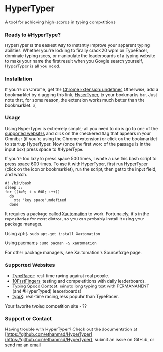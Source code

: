# HyperTyper

A tool for achieving high-scores in typing competitions

### Ready to #HyperType?

HyperTyper is the easiest way to instantly improve your apparent typing abilities. Whether you're looking to finally crack 20 wpm on TypeRacer, dominate typing races, or manipulate the leaderboards of a typing website to make your name the first result when you Google search yourself, HyperTyper is all you need.

### Installation

If you're on Chrome, get the [Chrome Extension: undefined](https://chrome.google.com/webstore/detail/hypertyper/emlnlmijjaghanenmpdjdckanpdinpgn)
Otherwise, add a bookmarklet by dragging this link, [HyperTyper](javascript:(function()%7Bfor(var%20textOptions%3D%5B%22nonHideableWords%20unselectable%22%2C%22cw-QuotePanel-textToTypePanel%22%2C%22row1%22%2C%22practiceText%22%2C%22textData%22%5D%2CinputBoxOptions%3D%5B%22txtInput%22%2C%22cw-TypedinputBox%20race-go%22%2C%22form-control%22%2C%22tentry%22%2C%22userData%22%5D%2Cwebsite%3D-1%2CclassOrId%3D-1%2Cw%3D0%3Bw%3CtextOptions.length%3Bw%2B%2B)if(null!%3Ddocument.getElementsByClassName(textOptions%5Bw%5D)%5B0%5D)%7Bwebsite%3Dw%3BclassOrId%3D0%3Bbreak%7Delse%20if(null!%3Ddocument.getElementById(textOptions%5Bw%5D))%7Bwebsite%3Dw%3BclassOrId%3D1%3Bbreak%7Dif(-1%3Cwebsite%26%26-1%3CclassOrId)%7Bvar%20text%3B0%3D%3D%3DclassOrId%3Ftext%3Ddocument.getElementsByClassName(textOptions%5Bwebsite%5D)%5B0%5D.textContent%3A1%3D%3D%3DclassOrId%26%26(text%3Ddocument.getElementById(textOptions%5Bwebsite%5D).textContent)%3Bvar%20numWords%3Dtext.split(%22%20%22).length%2CinputBox%3Bnull!%3Ddocument.getElementsByClassName(inputBoxOptions%5Bwebsite%5D)%5B0%5D%3FinputBox%3Ddocument.getElementsByClassName(inputBoxOptions%5Bwebsite%5D)%5B0%5D%3Anull!%3Ddocument.getElementById(inputBoxOptions%5Bwebsite%5D)%26%26(inputBox%3Ddocument.getElementById(inputBoxOptions%5Bwebsite%5D))%3Bi%3D0%3Bvar%20addWord%3Dfunction()%7Bif(!(i%3E%3DnumWords))if(word%3Dtext.split(%22%20%22)%5Bi%2B%2B%5D%2C3%3D%3D%3Dwebsite)for(inputBox.value%3D%22%22%2Cl%3D0%3Bl%3Cword.length%3Bl%2B%2B)inputBox.value%2B%3Dword%5Bl%5D%3Belse%20inputBox.value%3Dword%7D%3BaddWord()%3Bwindow.onkeyup%3Dfunction(a)%7B32%3D%3D(a.keyCode%3Fa.keyCode%3Aa.which)%26%26addWord()%7D%7D%7D)()), to your bookmarks bar. Just note that, for some reason, the extension works much better than the bookmarklet. :(

### Usage

Using HyperTyper is extremely simple; all you need to do is go to one of the [supported websites](#supported-websites) and click on the checkered flag that appears in your Omnibar (if you're using the Chrome extension) or click on the bookmarklet to start up HyperTyper. Now (once the first word of the passage is in the input box) press space to #HyperType.

If you're too lazy to press space 500 times, I wrote a use this bash script to press space 600 times. To use it with HyperTyper, first run HyperTyper (click on the icon or bookmarklet), run the script, then get to the input field, and watch.

```
#! /bin/bash
sleep 3;
for ((i=0; i < 600; i++))
  do
    xte 'key space'undefined 
  done
```

It requires a package called [Xautomation](http://sourceforge.net/projects/xautomation/files/xautomation/) to work. Fortunately, it's in the repositories for most distros, so you can probably install it using your package manager.

Using apt:`$ sudo apt-get install Xautomation`

Using pacman:`$ sudo pacman -S xautomation`

For other package managers, see Xautomation's Sourceforge page.

### Supported Websites

*   [TypeRacer](http://play.typeracer.com): real-time racing against real people.
*   [10FastFingers](http://10fastfingers.com): testing and competetitions with daily leaderboards.
*   [Typing Speed Contest](http://typingspeedcontest.com): minute long typing test with PERMANANENT (and #HyperTyped) leaderboards!
*   [typrX](http://app.typrX.com): real-time racing, less popular than TypeRacer.

Your favorite typing competition site - [??](https://github.com/ethanmad/HyperTyper/issues/new)

### Support or Contact

Having trouble with HyperTyper? Check out the documentation at [https://github.com/ethanmad/HyperTyper](https://github.com/ethanmad/HyperTyper), submit an issue on GitHub, or send me an [email](mailto:ethan@ethanmad.com?Subject=HyperTyper%20Issue).
